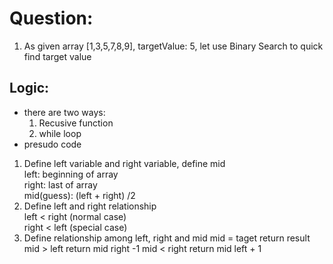 # Question:

1. As given array [1,3,5,7,8,9], targetValue: 5, let use Binary Search to quick find target value

## Logic:

- there are two ways:
  1. Recusive function
  2. while loop
- presudo code

1. Define left variable and right variable, define mid \
   left: beginning of array \
   right: last of array \
   mid(guess): (left + right) /2
2. Define left and right relationship \
    left < right (normal case) \
    right < left (special case)
3. Define relationship among left, right and mid
   mid = taget return result
   mid > left return mid right -1
   mid < right return mid left + 1

